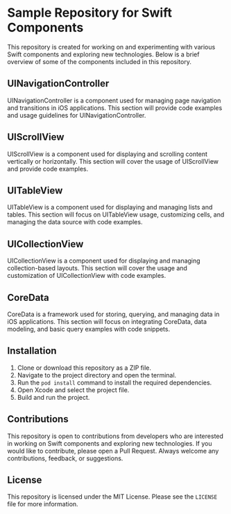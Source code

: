 # Sample Repository for Swift Components

This repository is created for working on and experimenting with various Swift components and exploring new technologies. Below is a brief overview of some of the components included in this repository.

## UINavigationController

UINavigationController is a component used for managing page navigation and transitions in iOS applications. This section will provide code examples and usage guidelines for UINavigationController.

## UIScrollView

UIScrollView is a component used for displaying and scrolling content vertically or horizontally. This section will cover the usage of UIScrollView and provide code examples.

## UITableView

UITableView is a component used for displaying and managing lists and tables. This section will focus on UITableView usage, customizing cells, and managing the data source with code examples.

## UICollectionView

UICollectionView is a component used for displaying and managing collection-based layouts. This section will cover the usage and customization of UICollectionView with code examples.

## CoreData

CoreData is a framework used for storing, querying, and managing data in iOS applications. This section will focus on integrating CoreData, data modeling, and basic query examples with code snippets.

## Installation

1. Clone or download this repository as a ZIP file.
2. Navigate to the project directory and open the terminal.
3. Run the `pod install` command to install the required dependencies.
4. Open Xcode and select the project file.
5. Build and run the project.

## Contributions

This repository is open to contributions from developers who are interested in working on Swift components and exploring new technologies. If you would like to contribute, please open a Pull Request. Always welcome any contributions, feedback, or suggestions.

## License

This repository is licensed under the MIT License. Please see the `LICENSE` file for more information.
